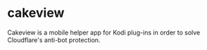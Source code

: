 # cakeview

Cakeview is a mobile helper app for Kodi plug-ins in order to solve Cloudflare's anti-bot protection.
